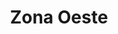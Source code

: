 ---
title: "Zona Oeste"
layout: regiao
flickr_id: "https://c1.staticflickr.com/8/7605/16887966391"
secret: "e2efe99829"
secret1600: "52328ee0bd"
secret2048: "2a38517a41"
order: 5
---